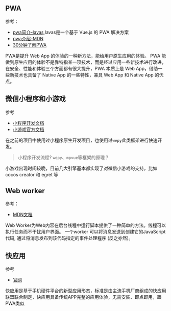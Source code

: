 ## PWA
参考：
* [pwa简介-lavas](https://lavas.baidu.com/pwa),lavas是一个基于 Vue.js 的 PWA 解决方案
* [pwa介绍-MDN](https://developer.mozilla.org/zh-CN/Apps/Quickstart)
* [30分钟了解PWA](https://segmentfault.com/a/1190000015705532)


PWA是提升 Web App 的体验的一种新方法，能给用户原生应用的体验。
PWA 能做到原生应用的体验不是靠特指某一项技术，而是经过应用一些新技术进行改进，在安全、性能和体验三个方面都有很大提升，PWA 本质上是 Web App，借助一些新技术也具备了 Native App 的一些特性，兼具 Web App 和 Native App 的优点。

## 微信小程序和小游戏
参考
* [小程序开发文档](https://developers.weixin.qq.com/miniprogram/dev/index.html)
* [小游戏官方文档](https://developers.weixin.qq.com/minigame/dev/tutorial/base/engine.html)

在之前的项目中使用过小程序原生开发项目，也使用过`wepy`此类框架进行快速开发。

> 小程序开发流程? `wepy`、`mpvue`等框架的原理？

小游戏出现时间较晚，目前几大引擎基本都实现了对微信小游戏的支持，比如cocos creator 和 egret 等

## Web worker
参考：
* [MDN文档](https://developer.mozilla.org/zh-CN/docs/Web/API/Web_Workers_API/Using_web_workers)

Web Worker为Web内容在后台线程中运行脚本提供了一种简单的方法。线程可以执行任务而不干扰用户界面。 一个worker 可以将消息发送到创建它的JavaScript代码, 通过将消息发布到该代码指定的事件处理程序 (反之亦然)。

## 快应用
参考
* [官网](https://www.quickapp.cn/)

快应用是基于手机硬件平台的新型应用形态，标准是由主流手机厂商组成的快应用联盟联合制定，快应用具备传统APP完整的应用体验，无需安装、即点即用，跟PWA类似



